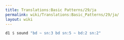 ```yaml
---
title: Translations:Basic Patterns/29/ja
permalink: wiki/Translations:Basic_Patterns/29/ja/
layout: wiki
---
```


``` Haskell
d1 $ sound "bd ~ sn:3 bd sn:5 ~ bd:2 sn:2"
```

